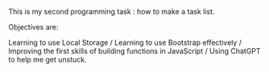 This is my second programming task : how to make a task list.

Objectives are:

Learning to use Local Storage /
Learning to use Bootstrap effectively /
Improving the first skills of building functions in JavaScript /
Using ChatGPT to help me get unstuck.

